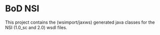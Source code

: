 # BoD NSI
This project contains the (wsimport/jaxws) generated java classes for the NSI (1.0_sc and 2.0) wsdl files.

